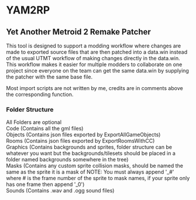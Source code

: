 # YAM2RP
## Yet Another Metroid 2 Remake Patcher ##
This tool is designed to support a modding workflow where changes are made to exported source files that are then patched into a data.win instead of the usual UTMT workflow of making changes directly in the data.win. This workflow makes it easier for multiple modders to collaborate on one project since everyone on the team can get the same data.win by supplying the patcher with the same base file.

Most import scripts are not written by me, credits are in comments above the corresponding function.
### Folder Structure ###
All Folders are optional  
Code (Contains all the gml files)  
Objects (Contains json files exported by ExportAllGameObjects)  
Rooms (Contains json files exported by ExportRoomsWithCC)  
Graphics (Contains backgrounds and sprites, folder structure can be whatever you want but the backgrounds/tilesets should be placed in a folder named backgrounds somewhere in the tree)  
Masks (Contains any custom sprite collision masks, should be named the same as the sprite it is a mask of NOTE: You must always append '_#' where # is the frame number of the sprite to mask names, if your sprite only has one frame then append '_0')  
Sounds (Contains .wav and .ogg sound files)  
